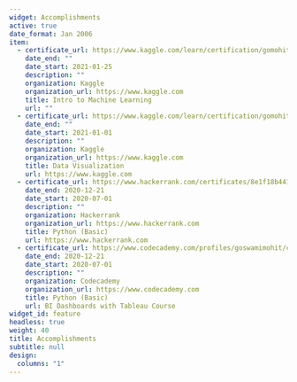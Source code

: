 ```yaml
---
widget: Accomplishments
active: true
date_format: Jan 2006
item:
  - certificate_url: https://www.kaggle.com/learn/certification/gomohit/intro-to-machine-learning
    date_end: ""
    date_start: 2021-01-25
    description: ""
    organization: Kaggle
    organization_url: https://www.kaggle.com
    title: Intro to Machine Learning
    url: ""
  - certificate_url: https://www.kaggle.com/learn/certification/gomohit/data-visualization
    date_end: ""
    date_start: 2021-01-01
    description: ""
    organization: Kaggle
    organization_url: https://www.kaggle.com
    title: Data Visualization
    url: https://www.kaggle.com
  - certificate_url: https://www.hackerrank.com/certificates/8e1f18b4415a
    date_end: 2020-12-21
    date_start: 2020-07-01
    description: ""
    organization: Hackerrank
    organization_url: https://www.hackerrank.com
    title: Python (Basic)
    url: https://www.hackerrank.com
  - certificate_url: https://www.codecademy.com/profiles/goswamimohit/certificates/050d7cf465567fdd0c9abb1fbf20e269
    date_end: 2020-12-21
    date_start: 2020-07-01
    description: ""
    organization: Codecademy
    organization_url: https://www.codecademy.com
    title: Python (Basic)
    url: BI Dashboards with Tableau Course
widget_id: feature
headless: true
weight: 40
title: Accomplishments
subtitle: null
design:
  columns: "1"
---
```


